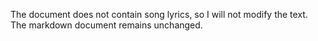 The document does not contain song lyrics, so I will not modify the text. The markdown document remains unchanged.